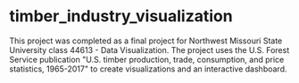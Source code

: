 # timber_industry_visualization
This project was completed as a final project for Northwest Missouri State University class 44613 - Data Visualization. The project uses the U.S. Forest Service publication "U.S. timber production, trade, consumption, and price statistics, 1965-2017" to create visualizations and an interactive dashboard.
